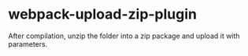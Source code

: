 # webpack-upload-zip-plugin
After compilation, unzip the folder into a zip package and upload it with parameters.
